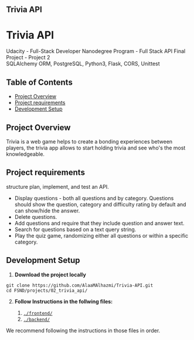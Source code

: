 Trivia API
-----
# Trivia API
Udacity - Full-Stack Developer Nanodegree Program - Full Stack API Final Project - Project 2
<br>
SQLAlchemy ORM, PostgreSQL, Python3, Flask, CORS, Unittest

## Table of Contents

* [Project Overview](#Project-Overview)
* [Project requirements](#Project-requirements)
* [Development Setup](#Development_Setup)

## Project Overview

Trivia is a web game helps to create a bonding experiences between players, the trivia app allows to start holding trivia and see who's the most knowledgeable. 

## Project requirements

structure plan, implement, and test an API.

- Display questions - both all questions and by category. Questions should show the question, category and difficulty rating by default and can show/hide the answer. 
- Delete questions.
- Add questions and require that they include question and answer text.
- Search for questions based on a text query string.
- Play the quiz game, randomizing either all questions or within a specific category. 

## Development Setup

1. **Download the project locally**
```
git clone https://github.com/AlaaMAlhazmi/Trivia-API.git
cd FSND/projects/02_trivia_api/ 
```
2. **Follow Instructions in the follwing files:**

	1. [`./frontend/`](./frontend/README.md)
	2. [`./backend/`](./backend/README.md)

We recommend following the instructions in those files in order. 
 
